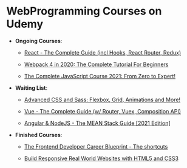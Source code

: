 # WebProgramming Courses on Udemy

-   **Ongoing Courses**:

    -   [React - The Complete Guide (incl Hooks, React Router, Redux)](https://www.udemy.com/course/react-the-complete-guide-incl-redux/)

    -   [Webpack 4 in 2020: The Complete Tutorial For Beginners](https://www.udemy.com/course/webpack-from-beginner-to-advanced/)

    -   [The Complete JavaScript Course 2021: From Zero to Expert!](https://www.udemy.com/course/the-complete-javascript-course)

-   **Waiting List**:

    -   [Advanced CSS and Sass: Flexbox, Grid, Animations and More!](https://www.udemy.com/course/advanced-css-and-sass)

    -   [Vue - The Complete Guide (w/ Router, Vuex, Composition API)](https://www.udemy.com/course/vuejs-2-the-complete-guide)

    -   [Angular & NodeJS - The MEAN Stack Guide [2021 Edition]](https://www.udemy.com/course/angular-2-and-nodejs-the-practical-guide)

-   **Finished Courses**:

    -   [The Frontend Developer Career Blueprint - The shortcuts](https://www.udemy.com/course/the-frontend-developer-career-blueprint-the-shortcuts)

    -   [Build Responsive Real World Websites with HTML5 and CSS3](https://www.udemy.com/course/design-and-develop-a-killer-website-with-html5-and-css3/)
